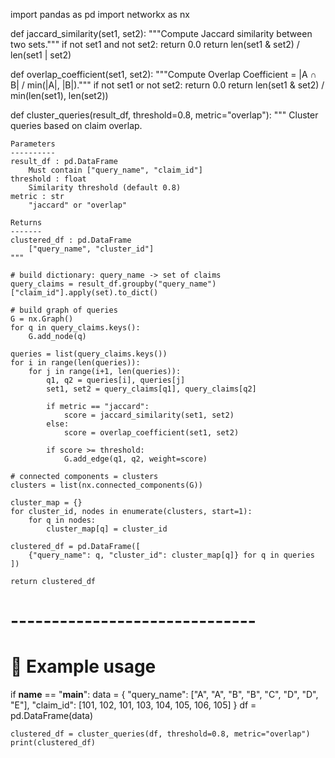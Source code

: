 import pandas as pd
import networkx as nx

def jaccard_similarity(set1, set2):
    """Compute Jaccard similarity between two sets."""
    if not set1 and not set2:
        return 0.0
    return len(set1 & set2) / len(set1 | set2)

def overlap_coefficient(set1, set2):
    """Compute Overlap Coefficient = |A ∩ B| / min(|A|, |B|)."""
    if not set1 or not set2:
        return 0.0
    return len(set1 & set2) / min(len(set1), len(set2))

def cluster_queries(result_df, threshold=0.8, metric="overlap"):
    """
    Cluster queries based on claim overlap.

    Parameters
    ----------
    result_df : pd.DataFrame
        Must contain ["query_name", "claim_id"]
    threshold : float
        Similarity threshold (default 0.8)
    metric : str
        "jaccard" or "overlap"

    Returns
    -------
    clustered_df : pd.DataFrame
        ["query_name", "cluster_id"]
    """

    # build dictionary: query_name -> set of claims
    query_claims = result_df.groupby("query_name")["claim_id"].apply(set).to_dict()

    # build graph of queries
    G = nx.Graph()
    for q in query_claims.keys():
        G.add_node(q)

    queries = list(query_claims.keys())
    for i in range(len(queries)):
        for j in range(i+1, len(queries)):
            q1, q2 = queries[i], queries[j]
            set1, set2 = query_claims[q1], query_claims[q2]

            if metric == "jaccard":
                score = jaccard_similarity(set1, set2)
            else:
                score = overlap_coefficient(set1, set2)

            if score >= threshold:
                G.add_edge(q1, q2, weight=score)

    # connected components = clusters
    clusters = list(nx.connected_components(G))

    cluster_map = {}
    for cluster_id, nodes in enumerate(clusters, start=1):
        for q in nodes:
            cluster_map[q] = cluster_id

    clustered_df = pd.DataFrame([
        {"query_name": q, "cluster_id": cluster_map[q]} for q in queries
    ])

    return clustered_df


# ------------------------------
# 🔹 Example usage
if __name__ == "__main__":
    data = {
        "query_name": ["A", "A", "B", "B", "C", "D", "D", "E"],
        "claim_id":   [101, 102, 101, 103, 104, 105, 106, 105]
    }
    df = pd.DataFrame(data)

    clustered_df = cluster_queries(df, threshold=0.8, metric="overlap")
    print(clustered_df)
